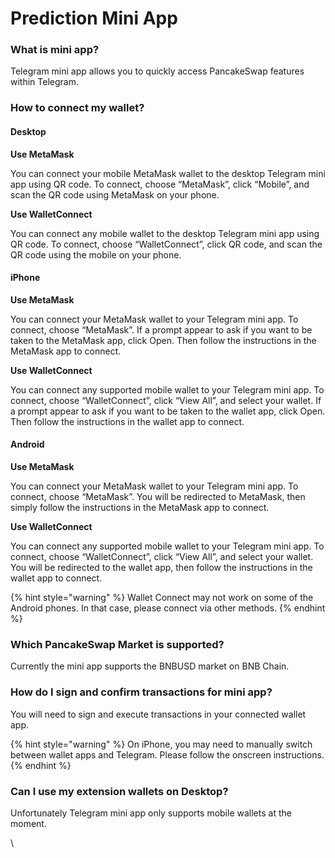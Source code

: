 # Prediction Mini App

### What is mini app?

Telegram mini app allows you to quickly access PancakeSwap features within Telegram.

### How to connect my wallet?

#### Desktop

**Use MetaMask**

You can connect your mobile MetaMask wallet to the desktop Telegram mini app using QR code. To connect, choose “MetaMask”, click “Mobile”, and scan the QR code using MetaMask on your phone.

**Use WalletConnect**

You can connect any mobile wallet to the desktop Telegram mini app using QR code. To connect, choose “WalletConnect”, click QR code, and scan the QR code using the mobile on your phone.

#### iPhone

**Use MetaMask**

You can connect your MetaMask wallet to your Telegram mini app. To connect, choose “MetaMask”. If a prompt appear to ask if you want to be taken to the MetaMask app, click Open. Then follow the instructions in the MetaMask app to connect.

**Use WalletConnect**

You can connect any supported mobile wallet to your Telegram mini app. To connect, choose “WalletConnect”, click “View All”, and select your wallet. If a prompt appear to ask if you want to be taken to the wallet app, click Open. Then follow the instructions in the wallet app to connect.

#### Android

**Use MetaMask**

You can connect your MetaMask wallet to your Telegram mini app. To connect, choose “MetaMask”. You will be redirected to MetaMask, then simply follow the instructions in the MetaMask app to connect.

**Use WalletConnect**

You can connect any supported mobile wallet to your Telegram mini app. To connect, choose “WalletConnect”, click “View All”, and select your wallet. You will be redirected to the wallet app, then follow the instructions in the wallet app to connect.

{% hint style="warning" %}
Wallet Connect may not work on some of the Android phones. In that case, please connect via other methods.
{% endhint %}

### Which PancakeSwap Market is supported?

Currently the mini app supports the BNBUSD market on BNB Chain.

### How do I sign and confirm transactions for mini app?

You will need to sign and execute transactions in your connected wallet app.

{% hint style="warning" %}
On iPhone, you may need to manually switch between wallet apps and Telegram. Please follow the onscreen instructions.
{% endhint %}

### Can I use my extension wallets on Desktop?

Unfortunately Telegram mini app only supports mobile wallets at the moment.

\
